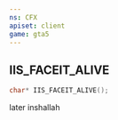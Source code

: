 ```yaml
---
ns: CFX
apiset: client
game: gta5
---
```

## IIS_FACEIT_ALIVE

```c
char* IIS_FACEIT_ALIVE();
```

later inshallah
